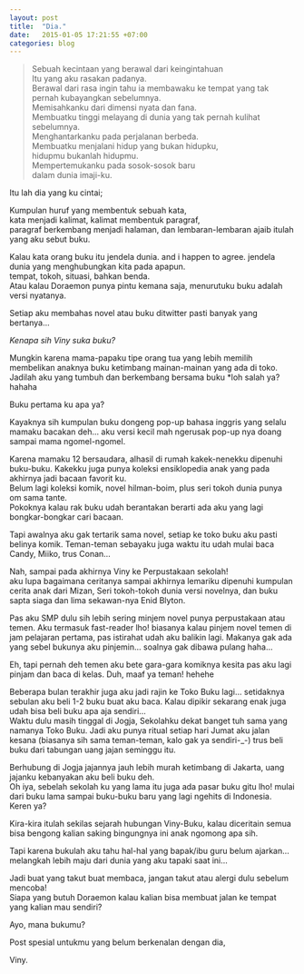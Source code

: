```yaml
---
layout: post
title:  "Dia."
date:   2015-01-05 17:21:55 +07:00
categories: blog
---
```

> Sebuah kecintaan yang berawal dari keingintahuan<br>
> Itu yang aku rasakan padanya.<br>
> Berawal dari rasa ingin tahu ia membawaku ke tempat yang tak pernah kubayangkan sebelumnya.<br>
> Memisahkanku dari dimensi nyata dan fana.<br>
> Membuatku tinggi melayang di dunia yang tak pernah kulihat sebelumnya.<br>
> Menghantarkanku pada perjalanan berbeda.<br>
> Membuatku menjalani hidup yang bukan hidupku,<br>
> hidupmu bukanlah hidupmu.<br>
> Mempertemukanku pada sosok-sosok baru<br>
> dalam dunia imaji-ku.<br>

Itu lah dia yang ku cintai;

Kumpulan huruf yang membentuk sebuah kata,<br>
kata menjadi kalimat, kalimat membentuk paragraf,<br>
paragraf berkembang menjadi halaman, dan lembaran-lembaran ajaib itulah yang aku sebut buku.

Kalau kata orang buku itu jendela dunia. and i happen to agree. jendela dunia yang menghubungkan kita pada apapun.<br>
tempat, tokoh, situasi, bahkan benda.<br>
Atau kalau Doraemon punya pintu kemana saja, menurutuku buku adalah versi nyatanya.

Setiap aku membahas novel atau buku ditwitter pasti banyak yang bertanya…

*Kenapa sih Viny suka buku?*

Mungkin karena mama-papaku tipe orang tua yang lebih memilih membelikan anaknya buku ketimbang mainan-mainan yang ada di toko.<br>
Jadilah aku yang tumbuh dan berkembang bersama buku *loh salah ya? hahaha

Buku pertama ku apa ya?

Kayaknya sih kumpulan buku dongeng pop-up bahasa inggris yang selalu mamaku bacakan deh… aku versi kecil mah ngerusak pop-up nya doang sampai mama ngomel-ngomel.

Karena mamaku 12 bersaudara, alhasil di rumah kakek-nenekku dipenuhi buku-buku. Kakekku juga punya koleksi ensiklopedia anak yang pada akhirnya jadi bacaan favorit ku.<br>
Belum lagi koleksi komik, novel hilman-boim, plus seri tokoh dunia punya om sama tante.<br>
Pokoknya kalau rak buku udah berantakan berarti ada aku yang lagi bongkar-bongkar cari bacaan.

Tapi awalnya aku gak tertarik sama novel, setiap ke toko buku aku pasti belinya komik. Teman-teman sebayaku juga waktu itu udah mulai baca Candy, Miiko, trus Conan…

Nah, sampai pada akhirnya Viny ke Perpustakaan sekolah!<br>
aku lupa bagaimana ceritanya sampai akhirnya lemariku dipenuhi kumpulan cerita anak dari Mizan, Seri tokoh-tokoh dunia versi novelnya, dan buku sapta siaga dan lima sekawan-nya Enid Blyton.

Pas aku SMP dulu sih lebih sering minjem novel punya perpustakaan atau temen. Aku termasuk fast-reader lho! biasanya kalau pinjem novel temen di jam pelajaran pertama, pas istirahat udah aku balikin lagi. Makanya gak ada yang sebel bukunya aku pinjemin… soalnya gak dibawa pulang haha…

Eh, tapi pernah deh temen aku bete gara-gara komiknya kesita pas aku lagi pinjam dan baca di kelas. Duh, maaf ya teman! hehehe

Beberapa bulan terakhir juga aku jadi rajin ke Toko Buku lagi… setidaknya sebulan aku beli 1-2 buku buat aku baca. Kalau dipikir sekarang enak juga udah bisa beli buku apa aja sendiri…<br>
Waktu dulu masih tinggal di Jogja, Sekolahku dekat banget tuh sama yang namanya Toko Buku. Jadi aku punya ritual setiap hari Jumat aku jalan kesana (biasanya sih sama teman-teman, kalo gak ya sendiri-_-) trus beli buku dari tabungan uang jajan seminggu itu.

Berhubung di Jogja jajannya jauh lebih murah ketimbang di Jakarta, uang jajanku kebanyakan aku beli buku deh.<br>
Oh iya, sebelah sekolah ku yang lama itu juga ada pasar buku gitu lho! mulai dari buku lama sampai buku-buku baru yang lagi ngehits di Indonesia.<br>
Keren ya?

Kira-kira itulah sekilas sejarah hubungan Viny-Buku, kalau diceritain semua bisa bengong kalian saking bingungnya ini anak ngomong apa sih.

Tapi karena bukulah aku tahu hal-hal yang bapak/ibu guru belum ajarkan…
melangkah lebih maju dari dunia yang aku tapaki saat ini…

Jadi buat yang takut buat membaca, jangan takut atau alergi dulu sebelum mencoba!<br>
Siapa yang butuh Doraemon kalau kalian bisa membuat jalan ke tempat yang kalian mau sendiri?

Ayo, mana bukumu?

Post spesial untukmu yang belum berkenalan dengan dia,

Viny.
